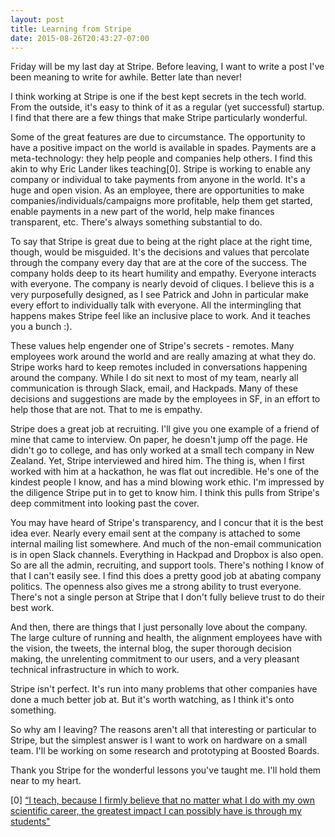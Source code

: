```yaml
---
layout: post
title: Learning from Stripe
date: 2015-08-26T20:43:27-07:00
---
```


Friday will be my last day at Stripe. Before leaving, I want to write a post I've been meaning to write for awhile. Better late than never!

I think working at Stripe is one if the best kept secrets in the tech world.  From the outside, it's easy to think of it as a regular (yet successful) startup. I find that there are a few things that make Stripe particularly wonderful.

Some of the great features are due to circumstance. The opportunity to have a positive impact on the world is available in spades. Payments are a meta-technology: they help people and companies help others. I find this akin to why Eric Lander likes teaching[0]. Stripe is working to enable any company or individual to take payments from anyone in the world. It's a huge and open vision. As an employee, there are opportunities to make companies/individuals/campaigns more profitable, help them get
started, enable payments in a new part of the world, help make finances transparent, etc.  There's always something substantial to do.

To say that Stripe is great due to being at the right place at the right time, though, would be misguided.  It's the decisions and values that percolate through the company every day that are at the core of the success. The company holds deep to its heart humility and empathy. Everyone interacts with everyone.  The company is nearly devoid of cliques. I believe this is a very purposefully designed, as I see Patrick and John in particular make every effort to individually talk with everyone. All
the intermingling that happens makes Stripe feel like an inclusive place to work. And it teaches you a bunch :).

These values help engender one of Stripe's secrets - remotes. Many employees work around the world and are really amazing at what they do. Stripe works hard to keep remotes included in conversations happening around the company. While I do sit next to most of my team, nearly all communication is through Slack, email, and Hackpads. Many of these decisions and suggestions are made by the employees in SF, in an effort to help those that are not. That to me is empathy.

Stripe does a great job at recruiting. I'll give you one example of a friend of mine that came to interview. On paper, he doesn't jump off the page. He didn't go to college, and has only worked at a small tech company in New Zealand. Yet, Stripe interviewed and hired him. The thing is, when I first worked with him at a hackathon, he was flat out incredible. He's one of the kindest people I know, and has a mind blowing work ethic. I'm impressed by the diligence Stripe put in to get to know him. I
think this pulls from Stripe's deep commitment into looking past the cover.

You may have heard of Stripe's transparency, and I concur that it is the best idea ever. Nearly every email sent at the company is attached to some internal mailing list somewhere. And much of the non-email communication is in open Slack channels. Everything in Hackpad and Dropbox is also open. So are all the admin, recruiting, and support tools. There's nothing I know of that I can't easily see. I find this does a pretty good job at abating company politics. The openness also gives me a strong
ability to trust everyone. There's not a single person at Stripe that I don't fully believe trust to do their best work.

And then, there are things that I just personally love about the company. The large culture of running and health, the alignment employees have with the vision, the tweets, the internal blog, the super thorough decision making, the unrelenting commitment to our users, and a very pleasant technical infrastructure in which to work.

Stripe isn't perfect. It's run into many problems that other companies have done a much better job at. But it's worth watching, as I think it's onto something.

So why am I leaving? The reasons aren't all that interesting or particular to Stripe, but the simplest answer is I want to work on hardware on a small team.  I'll be working on some research and prototyping at Boosted Boards.

Thank you Stripe for the wonderful lessons you've taught me. I'll hold them near to my heart.

[0] [“I teach, because I firmly believe that no matter what I do with my own scientific career, the greatest impact I can possibly have is through my students"](https://www.youtube.com/watch?v=QyyHF9ahQP0)
